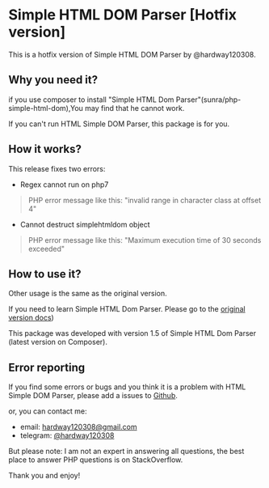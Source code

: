 # Simple HTML DOM Parser [Hotfix version]

This is a hotfix version of Simple HTML DOM Parser by @hardway120308.

## Why you need it?

if you use composer to install "Simple HTML Dom Parser"(sunra/php-simple-html-dom),You may find that he cannot work.

If you can't run HTML Simple DOM Parser, this package is for you.

## How it works?

This release fixes two errors:

- Regex cannot run on php7 
> PHP error message like this: "invalid range in character class at offset 4"
- Cannot destruct simplehtmldom object
> PHP error message like this: "Maximum execution time of 30 seconds exceeded"

## How to use it?

Other usage is the same as the original version.
 
If you need to learn Simple HTML Dom Parser. Please go to the [original version docs](https://simplehtmldom.sourceforge.io/manual.htm))

This package was developed with version 1.5 of Simple HTML Dom Parser (latest version on Composer).

## Error reporting

If you find some errors or bugs and you think it is a problem with HTML Simple DOM Parser, please add a issues to [Github](https://www.github.com/hardway120308).

or, you can contact me:

- email: hardway120308@gmail.com
- telegram: [@hardway120308](https://t.me/hardway120308)

But please note: I am not an expert in answering all questions, the best place to answer PHP questions is on StackOverflow.

Thank you and enjoy!
